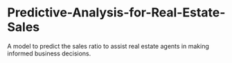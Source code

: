# Predictive-Analysis-for-Real-Estate-Sales
A model to predict the sales ratio to assist real estate agents in making informed business decisions.
